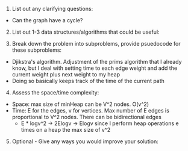 1. List out any clarifying questions:
- Can the graph have a cycle?

2. List out 1-3 data structures/algorithms that could be useful:


3. Break down the problem into subproblems, provide psuedocode for these subproblems:
- Djikstra's algorithm. Adjustment of the prims algorithm that I already know, but I deal with setting time to each edge weight and add the current weight plus next weight to my heap
- Doing so basically keeps track of the time of the current path 

4. Assess the space/time complexity:
- Space: max size of minHeap can be V^2 nodes. O(v^2)
- Time: E for the edges, v for vertices. Max number of E edges is proportional to V^2 nodes. There can be bidirectional edges
    - E * logv^2 -> 2Elogv -> Elogv since I perform heap operations e times on a heap the max size of v^2  

5. Optional - Give any ways you would improve your solution: